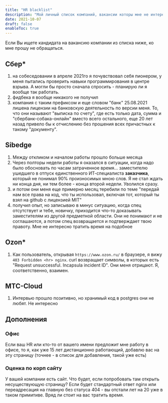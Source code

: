 ```yaml
---
title: "HR blacklist"
description: "Мой личный список компаний, вакансии которы мне не интересны"
date: 2021-10-07
draft: false
enableToc: true
---
```


Если Вы ищете кандидата на вакансию компании из списка ниже, ко мне прошу не обращаться.

## Сбер*

1. на собеседовании в апреле 2021го я почувствовал себя пионером, у меня пытались проверить навыки программирования в центре взрыва. А могли бы просто сначала спросить - планирую ли я вообще так работать.
2. фидбека я вообще никакого не получил
3. компания с таким префиксом и еще словом "банк" 25.08.2021 лишена лицензии на банковскую деятельность по версии меня. То, что они называют "выписка по счету", где есть только дата, сумма и "сбербанк-собака-онлайн" вместо всего остального, еще 20 лет назад привело бы к отчислению без прошения всех причастных к такому "документу".

## Sibedge

1. Между откликом и началом работы прошло больше месяца
2. Через полторы недели работы я оказался в ситуации, когда надо было обосновать по часам затраченное время... заместителю ушедшего в отпуск единственного ИТ-специалиста **заказчика**, который не понимал 90% произносимых мною слов. Я не стал ждать ни конца дня, ни тем более - конца второй недели. Уволился сразу.
3. и потом они меня еще примерно месяц теребили по теме "передай нам все права на код, что ты использовал, включая тот, который ты взял на github с лицензией MIT"
4. получил опыт, но записываю в минус ситуацию, когда спец отсутствует и тебе, новичку, приходится что-то доказывать заместителям из другой предметной области. Они не понимают и не соглашаются, а потом спец возвращается и подтверждает твою правоту. Мне не интересно тратить время на подобное

## Ozon*

1. Как пользователь, открывая `https://www.ozon.ru/` в браузере, я вижу `403 Forbidden <hr> nginx`. curl возвращает символы, в которых есть "Request unsuccessful. Incapsula incident ID". Они меня отрицают. Я, соответственно, взаимен.

## МТС-Cloud

1. Интервью прошло позитивно, но хранимый код в postgres они не любят. Не интересно

## Дополнения

### Офис

Если ваш HR или кто-то от вашего имени предложит мне работу в офисе, то я, как уже 15 лет дистанционно работающий, добавлю вас на эту страницу (точнее - в список для добавления, такой уже есть)

### Оценка по корп сайту

У вашей компании есть сайт. Что будет, если попробовать там открыть несуществующую страницу? Если будет стандартный ответ nginx или переадресация на главную без статуса 404 - вы отстали лет на 20 уже в таком примитиве. Вряд ли стоит на вас тратить время.
